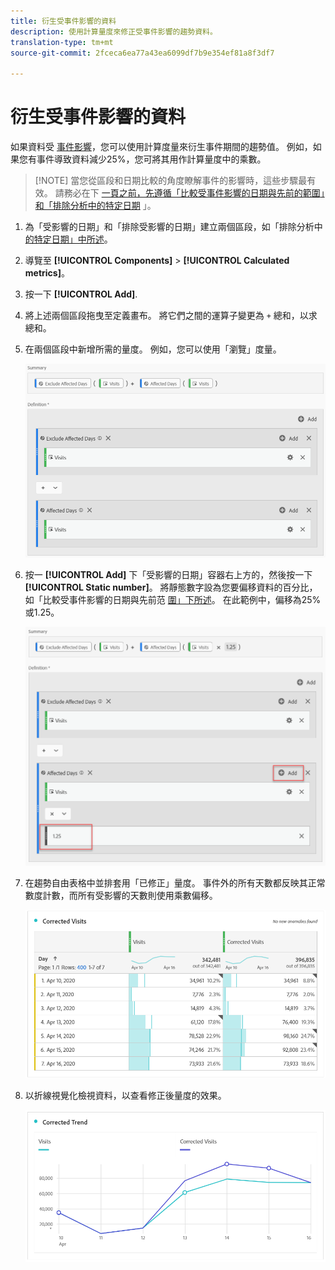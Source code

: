 ```yaml
---
title: 衍生受事件影響的資料
description: 使用計算量度來修正受事件影響的趨勢資料。
translation-type: tm+mt
source-git-commit: 2fceca6ea77a43ea6099df7b9e354ef81a8f3df7

---
```



# 衍生受事件影響的資料

如果資料受 [事件影響](overview.md)，您可以使用計算度量來衍生事件期間的趨勢值。 例如，如果您有事件導致資料減少25%，您可將其用作計算量度中的乘數。

>[!NOTE] 當您從區段和日期比較的角度瞭解事件的影響時，這些步驟最有效。 請務必在下 [一頁之前，先遵循「比較受事件影響的日期與先前的範圍](compare-dates.md)[」和「排除分析中的特定日期](segments.md) 」。

1. 為「受影響的日期」和「排除受影響的日期」建立兩個區段，如「排除分析中 [的特定日期」中所述](segments.md)。
2. 導覽至 **[!UICONTROL Components]** > **[!UICONTROL Calculated metrics]**。
3. 按一下 **[!UICONTROL Add]**.
4. 將上述兩個區段拖曳至定義畫布。 將它們之間的運算子變更為 `+` 總和，以求總和。
5. 在兩個區段中新增所需的量度。 例如，您可以使用「瀏覽」度量。

   ![區段產生器](assets/event_segment_builder.png)

6. 按一 **[!UICONTROL Add]** 下「受影響的日期」容器右上方的，然後按一下 **[!UICONTROL Static number]**。 將靜態數字設為您要偏移資料的百分比，如「比較受事件影響的日期與先前范 [圍」下所述](compare-dates.md)。 在此範例中，偏移為25%或1.25。

   ![靜態數](assets/event_static_number.png)

7. 在趨勢自由表格中並排套用「已修正」量度。 事件外的所有天數都反映其正常數度計數，而所有受影響的天數則使用乘數偏移。

   ![修正的量度](assets/event_corrected.png)

8. 以折線視覺化檢視資料，以查看修正後量度的效果。

   ![修正後的行](assets/event_line.png)
